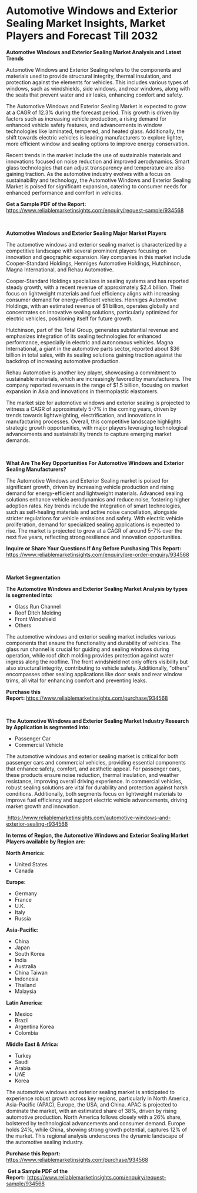 <p><h1>Automotive Windows and Exterior Sealing Market Insights, Market Players and Forecast Till 2032</h1></p><p><strong>Automotive Windows and Exterior Sealing Market Analysis and Latest Trends</strong></p>
<p><p>Automotive Windows and Exterior Sealing refers to the components and materials used to provide structural integrity, thermal insulation, and protection against the elements for vehicles. This includes various types of windows, such as windshields, side windows, and rear windows, along with the seals that prevent water and air leaks, enhancing comfort and safety.</p><p>The Automotive Windows and Exterior Sealing Market is expected to grow at a CAGR of 12.3% during the forecast period. This growth is driven by factors such as increasing vehicle production, a rising demand for enhanced vehicle safety features, and advancements in window technologies like laminated, tempered, and heated glass. Additionally, the shift towards electric vehicles is leading manufacturers to explore lighter, more efficient window and sealing options to improve energy conservation.</p><p>Recent trends in the market include the use of sustainable materials and innovations focused on noise reduction and improved aerodynamics. Smart glass technologies that can adjust transparency and temperature are also gaining traction. As the automotive industry evolves with a focus on sustainability and technology, the Automotive Windows and Exterior Sealing Market is poised for significant expansion, catering to consumer needs for enhanced performance and comfort in vehicles.</p></p>
<p><strong>Get a Sample PDF of the Report:&nbsp;</strong> <a href="https://www.reliablemarketinsights.com/enquiry/request-sample/934568?utm_campaign=2246&utm_medium=2&utm_source=Github&utm_content=ia&utm_term=18042025&utm_id=automotive-windows-and-exterior-sealing">https://www.reliablemarketinsights.com/enquiry/request-sample/934568</a></p>
<p>&nbsp;</p>
<p><strong>Automotive Windows and Exterior Sealing Major Market Players</strong></p>
<p><p>The automotive windows and exterior sealing market is characterized by a competitive landscape with several prominent players focusing on innovation and geographic expansion. Key companies in this market include Cooper-Standard Holdings, Henniges Automotive Holdings, Hutchinson, Magna International, and Rehau Automotive.</p><p>Cooper-Standard Holdings specializes in sealing systems and has reported steady growth, with a recent revenue of approximately $2.4 billion. Their focus on lightweight materials and fuel efficiency aligns with increasing consumer demand for energy-efficient vehicles. Henniges Automotive Holdings, with an estimated revenue of $1 billion, operates globally and concentrates on innovative sealing solutions, particularly optimized for electric vehicles, positioning itself for future growth.</p><p>Hutchinson, part of the Total Group, generates substantial revenue and emphasizes integration of its sealing technologies for enhanced performance, especially in electric and autonomous vehicles. Magna International, a giant in the automotive parts sector, reported about $36 billion in total sales, with its sealing solutions gaining traction against the backdrop of increasing automotive production.</p><p>Rehau Automotive is another key player, showcasing a commitment to sustainable materials, which are increasingly favored by manufacturers. The company reported revenues in the range of $1.5 billion, focusing on market expansion in Asia and innovations in thermoplastic elastomers.</p><p>The market size for automotive windows and exterior sealing is projected to witness a CAGR of approximately 5-7% in the coming years, driven by trends towards lightweighting, electrification, and innovations in manufacturing processes. Overall, this competitive landscape highlights strategic growth opportunities, with major players leveraging technological advancements and sustainability trends to capture emerging market demands.</p></p>
<p>&nbsp;</p>
<p><strong>What Are The Key Opportunities For Automotive Windows and Exterior Sealing Manufacturers?</strong></p>
<p><p>The Automotive Windows and Exterior Sealing market is poised for significant growth, driven by increasing vehicle production and rising demand for energy-efficient and lightweight materials. Advanced sealing solutions enhance vehicle aerodynamics and reduce noise, fostering higher adoption rates. Key trends include the integration of smart technologies, such as self-healing materials and active noise cancellation, alongside stricter regulations for vehicle emissions and safety. With electric vehicle proliferation, demand for specialized sealing applications is expected to rise. The market is projected to grow at a CAGR of around 5-7% over the next five years, reflecting strong resilience and innovation opportunities.</p></p>
<p><strong>Inquire or Share Your Questions If Any Before Purchasing This Report:</strong> <a href="https://www.reliablemarketinsights.com/enquiry/pre-order-enquiry/934568?utm_campaign=2246&utm_medium=2&utm_source=Github&utm_content=ia&utm_term=18042025&utm_id=automotive-windows-and-exterior-sealing">https://www.reliablemarketinsights.com/enquiry/pre-order-enquiry/934568</a></p>
<p>&nbsp;</p>
<p><strong>Market Segmentation</strong></p>
<p><strong>The Automotive Windows and Exterior Sealing Market Analysis by types is segmented into:</strong></p>
<p><ul><li>Glass Run Channel</li><li>Roof Ditch Molding</li><li>Front Windshield</li><li>Others</li></ul></p>
<p><p>The automotive windows and exterior sealing market includes various components that ensure the functionality and durability of vehicles. The glass run channel is crucial for guiding and sealing windows during operation, while roof ditch molding provides protection against water ingress along the roofline. The front windshield not only offers visibility but also structural integrity, contributing to vehicle safety. Additionally, "others" encompasses other sealing applications like door seals and rear window trims, all vital for enhancing comfort and preventing leaks.</p></p>
<p><strong>Purchase this Report:&nbsp;</strong><a href="https://www.reliablemarketinsights.com/purchase/934568?utm_campaign=2246&utm_medium=2&utm_source=Github&utm_content=ia&utm_term=18042025&utm_id=automotive-windows-and-exterior-sealing">https://www.reliablemarketinsights.com/purchase/934568</a></p>
<p>&nbsp;</p>
<p><strong>The Automotive Windows and Exterior Sealing Market Industry Research by Application is segmented into:</strong></p>
<p><ul><li>Passenger Car</li><li>Commercial Vehicle</li></ul></p>
<p><p>The automotive windows and exterior sealing market is critical for both passenger cars and commercial vehicles, providing essential components that enhance safety, comfort, and aesthetic appeal. For passenger cars, these products ensure noise reduction, thermal insulation, and weather resistance, improving overall driving experience. In commercial vehicles, robust sealing solutions are vital for durability and protection against harsh conditions. Additionally, both segments focus on lightweight materials to improve fuel efficiency and support electric vehicle advancements, driving market growth and innovation.</p></p>
<p><a href="https://www.reliablemarketinsights.com/automotive-windows-and-exterior-sealing-r934568?utm_campaign=2246&utm_medium=2&utm_source=Github&utm_content=ia&utm_term=18042025&utm_id=automotive-windows-and-exterior-sealing">&nbsp;https://www.reliablemarketinsights.com/automotive-windows-and-exterior-sealing-r934568</a></p>
<p><strong>In terms of Region, the Automotive Windows and Exterior Sealing Market Players available by Region are:</strong></p>
<p>
    <p> <strong> North America: </strong>
        <ul>
            <li>United States</li>
            <li>Canada</li>
        </ul>
        </p> 
    <p> <strong> Europe: </strong>
        <ul>
            <li>Germany</li>
            <li>France</li>
            <li>U.K.</li>
            <li>Italy</li>
            <li>Russia</li>
        </ul>
        </p> 
    <p> <strong> Asia-Pacific: </strong>
        <ul>
            <li>China</li>
            <li>Japan</li>
            <li>South Korea</li>
            <li>India</li>
            <li>Australia</li>
            <li>China Taiwan</li>
            <li>Indonesia</li>
            <li>Thailand</li>
            <li>Malaysia</li>
        </ul>
        </p> 
    <p> <strong> Latin America: </strong>
        <ul>
            <li>Mexico</li>
            <li>Brazil</li>
            <li>Argentina Korea</li>
            <li>Colombia</li>
        </ul>
        </p> 
    <p> <strong> Middle East & Africa: </strong>
        <ul>
            <li>Turkey</li>
            <li>Saudi</li>
            <li>Arabia</li>
            <li>UAE</li>
            <li>Korea</li>
        </ul>
    </p>
    </p>
<p><p>The automotive windows and exterior sealing market is anticipated to experience robust growth across key regions, particularly in North America, Asia-Pacific (APAC), Europe, the USA, and China. APAC is projected to dominate the market, with an estimated share of 38%, driven by rising automotive production. North America follows closely with a 26% share, bolstered by technological advancements and consumer demand. Europe holds 24%, while China, showing strong growth potential, captures 12% of the market. This regional analysis underscores the dynamic landscape of the automotive sealing industry.</p></p>
<p><strong>Purchase this Report: </strong><a href="https://www.reliablemarketinsights.com/purchase/934568?utm_campaign=2246&utm_medium=2&utm_source=Github&utm_content=ia&utm_term=18042025&utm_id=automotive-windows-and-exterior-sealing">https://www.reliablemarketinsights.com/purchase/934568</a></p>
<p>&nbsp;<strong>Get a Sample PDF of the Report:&nbsp;&nbsp;</strong><a href="https://www.reliablemarketinsights.com/enquiry/request-sample/934568?utm_campaign=2246&utm_medium=2&utm_source=Github&utm_content=ia&utm_term=18042025&utm_id=automotive-windows-and-exterior-sealing">https://www.reliablemarketinsights.com/enquiry/request-sample/934568</a></p>
<p><strong></strong></p>
<p><p></p><p></p><p></p></p>